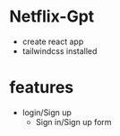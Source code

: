 # Netflix-Gpt
- create react app
- tailwindcss installed



# features
- login/Sign up
     - Sign in/Sign up form